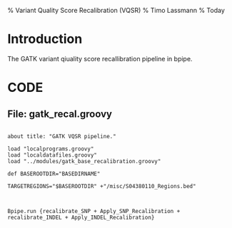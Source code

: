 % Variant Quality Score Recalibration (VQSR) 
% Timo Lassmann
% Today

# Introduction

The GATK variant qiuality score recallibration pipeline in bpipe. 


# CODE

## File: gatk_recal.groovy

~~~~{.java} 

about title: "GATK VQSR pipeline."

load "localprograms.groovy"
load "localdatafiles.groovy"
load "../modules/gatk_base_recalibration.groovy"

def BASEROOTDIR="BASEDIRNAME"

TARGETREGIONS="$BASEROOTDIR" +"/misc/S04380110_Regions.bed"



Bpipe.run {recalibrate_SNP + Apply_SNP_Recalibration + recalibrate_INDEL + Apply_INDEL_Recalibration}



~~~~


